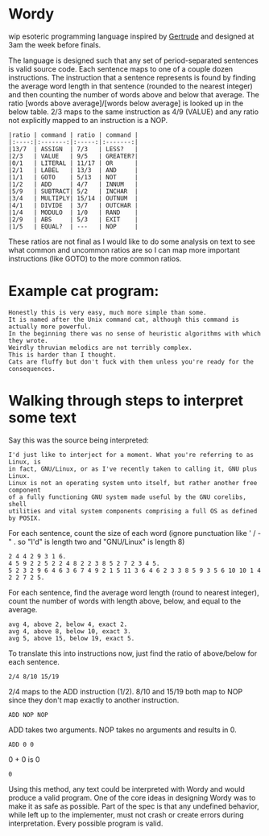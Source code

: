 # Wordy
wip esoteric programming language inspired by [Gertrude](http://p-nand-q.com/programming/languages/gplz/gertrude.html) and designed at 3am the week before finals.

The language is designed such that any set of period-separated sentences is valid source code. Each sentence maps to one of a couple dozen instructions. The instruction that a sentence represents is found by finding the average word length in that sentence (rounded to the nearest integer) and then counting the number of words above and below that average. The ratio [words above average]/[words below average] is looked up in the below table. 2/3 maps to the same instruction as 4/9 (VALUE) and any ratio not explicitly mapped to an instruction is a NOP.

    |ratio | command | ratio | command |
    |:----:|:-------:|:-----:|:-------:|
    |13/7  | ASSIGN  | 7/3   | LESS?   |
    |2/3   | VALUE   | 9/5   | GREATER?|
    |0/1   | LITERAL | 11/17 | OR      |
    |2/1   | LABEL   | 13/3  | AND     |
    |1/1   | GOTO    | 5/13  | NOT     |
    |1/2   | ADD     | 4/7   | INNUM   |
    |5/9   | SUBTRACT| 5/2   | INCHAR  |
    |3/4   | MULTIPLY| 15/14 | OUTNUM  |
    |4/1   | DIVIDE  | 3/7   | OUTCHAR |
    |1/4   | MODULO  | 1/0   | RAND    |
    |2/9   | ABS     | 5/3   | EXIT    |
    |1/5   | EQUAL?  | ---   | NOP     |

These ratios are not final as I would like to do some analysis on text to see what common and uncommon ratios are so I can map more important instructions (like GOTO) to the more common ratios.

# Example cat program:
    Honestly this is very easy, much more simple than some.
    It is named after the Unix command cat, although this command is actually more powerful.
    In the beginning there was no sense of heuristic algorithms with which they wrote.
    Weirdly thruvian melodics are not terribly complex.
    This is harder than I thought.
    Cats are fluffy but don't fuck with them unless you're ready for the consequences.

# Walking through steps to interpret some text

Say this was the source being interpreted:

    I'd just like to interject for a moment. What you're referring to as Linux, is
    in fact, GNU/Linux, or as I've recently taken to calling it, GNU plus Linux.
    Linux is not an operating system unto itself, but rather another free component
    of a fully functioning GNU system made useful by the GNU corelibs, shell
    utilities and vital system components comprising a full OS as defined by POSIX.

For each sentence, count the size of each word (ignore punctuation like ' / - " . so "I'd" is length two and "GNU/Linux" is length 8)

    2 4 4 2 9 3 1 6.
    4 5 9 2 2 5 2 2 4 8 2 2 3 8 5 2 7 2 3 4 5.
    5 2 3 2 9 6 4 6 3 6 7 4 9 2 1 5 11 3 6 4 6 2 3 3 8 5 9 3 5 6 10 10 1 4 2 2 7 2 5.

For each sentence, find the average word length (round to nearest integer), count the number of words with length above, below, and equal to the average.

    avg 4, above 2, below 4, exact 2.
    avg 4, above 8, below 10, exact 3.
    avg 5, above 15, below 19, exact 5.

To translate this into instructions now, just find the ratio of above/below for each sentence.

    2/4 8/10 15/19

2/4 maps to the ADD instruction (1/2). 8/10 and 15/19 both map to NOP since they don't map exactly to another instruction.

    ADD NOP NOP

ADD takes two arguments. NOP takes no arguments and results in 0.

    ADD 0 0

0 + 0 is 0

    0

Using this method, any text could be interpreted with Wordy and would produce a valid program. One of the core ideas in designing Wordy was to make it as safe as possible. Part of the spec is that any undefined behavior, while left up to the implementer, must not crash or create errors during interpretation. Every possible program is valid.
